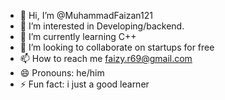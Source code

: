 - 👋 Hi, I’m @MuhammadFaizan121
- 👀 I’m interested in Developing/backend.
- 🌱 I’m currently learning C++
- 💞️ I’m looking to collaborate on startups for free
- 📫 How to reach me faizy.r69@gmail.com
- 😄 Pronouns: he/him
- ⚡ Fun fact: i just a good learner 

<!---
MuhammadFaizan121/MuhammadFaizan121 is a ✨ special ✨ repository because its `README.md` (this file) appears on your GitHub profile.
You can click the Preview link to take a look at your changes.
--->
